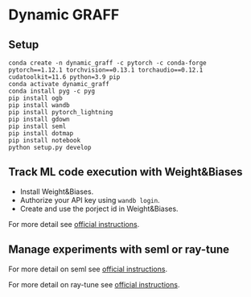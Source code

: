 # Dynamic GRAFF

## Setup

```{bash}
conda create -n dynamic_graff -c pytorch -c conda-forge pytorch==1.12.1 torchvision==0.13.1 torchaudio==0.12.1 cudatoolkit=11.6 python=3.9 pip
conda activate dynamic_graff
conda install pyg -c pyg
pip install ogb
pip install wandb
pip install pytorch_lightning
pip install gdown
pip install seml
pip install dotmap
pip install notebook
python setup.py develop
```

## Track ML code execution with Weight&Biases

- Install Weight&Biases.
- Authorize your API key using `wandb login`.
- Create and use the porject id in Weight&Biases.

For more detail see [official instructions](https://wandb.ai/quickstart/pytorch).

## Manage experiments with seml or ray-tune

For more detail on seml see [official instructions](https://github.com/TUM-DAML/seml).

For more detail on ray-tune see [official instructions](https://docs.ray.io/en/latest/tune/index.html).
